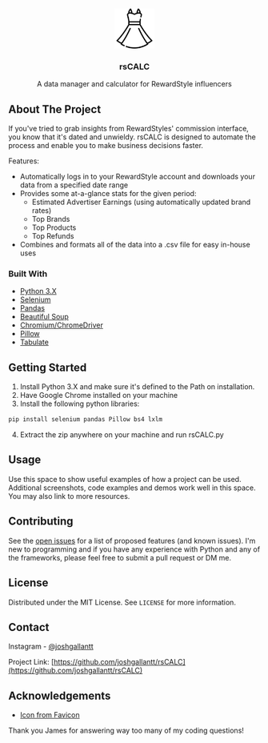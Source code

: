 <!-- PROJECT SHIELDS -->
<!--
*** I'm using markdown "reference style" links for readability.
*** Reference links are enclosed in brackets [ ] instead of parentheses ( ).
*** See the bottom of this document for the declaration of the reference variables
*** for contributors-url, forks-url, etc. This is an optional, concise syntax you may use.
*** https://www.markdownguide.org/basic-syntax/#reference-style-links
-->

<!-- PROJECT LOGO -->
<br />
<p align="center">
  <a href="https://github.com/joshgallantt/rsCALC">
    <img src="assets/dress.png" alt="Logo" width="80" height="80">
  </a>

  <h3 align="center">rsCALC</h3>

  <p align="center">
    A data manager and calculator for RewardStyle influencers
    <br />
  </p>
</p>

<!-- ABOUT THE PROJECT -->
## About The Project

If you've tried to grab insights from RewardStyles' commission interface, you know that it's dated and unwieldy. rsCALC is designed to automate the process and enable you to make business decisions faster.

Features:
* Automatically logs in to your RewardStyle account and downloads your data from a specified date range
* Provides some at-a-glance stats for the given period:
  * Estimated Advertiser Earnings (using automatically updated brand rates)
  * Top Brands
  * Top Products
  * Top Refunds
* Combines and formats all of the data into a .csv file for easy in-house uses

### Built With

* [Python 3.X](https://www.python.org/downloads/)
* [Selenium](https://github.com/SeleniumHQ/Selenium)
* [Pandas](https://pandas.pydata.org/)
* [Beautiful Soup](https://www.crummy.com/software/BeautifulSoup/bs4/doc/)
* [Chromium/ChromeDriver](https://chromedriver.chromium.org/)
* [Pillow](https://python-pillow.org/)
* [Tabulate](https://github.com/astanin/python-tabulate)


<!-- GETTING STARTED -->
## Getting Started

1. Install Python 3.X and make sure it's defined to the Path on installation.
2. Have Google Chrome installed on your machine
3. Install the following python libraries:

  ```sh
  pip install selenium pandas Pillow bs4 lxlm
  ```
4. Extract the zip anywhere on your machine and run rsCALC.py

<!-- USAGE EXAMPLES -->
## Usage

Use this space to show useful examples of how a project can be used. Additional screenshots, code examples and demos work well in this space. You may also link to more resources.


<!-- CONTRIBUTIONS -->
## Contributing

See the [open issues](https://github.com/joshgallantt/rsCALC/issues) for a list of proposed features (and known issues). I'm new to programming and if you have any experience with Python and any of the frameworks, please feel free to submit a pull request or DM me.

<!-- LICENSE -->
## License

Distributed under the MIT License. See `LICENSE` for more information.

<!-- CONTACT -->
## Contact

Instagram - [@joshgallantt](https://instagram.com/joshgallantt)

Project Link: [https://github.com/joshgallantt/rsCALC](https://github.com/joshgallantt/rsCALC)

<!-- ACKNOWLEDGEMENTS -->
## Acknowledgements
* [Icon from Favicon](https://www.flaticon.com/free-icon/dress_1785255?term=dress&page=1&position=2&page=1&position=2&related_id=1785255&origin=search)

Thank you James for answering way too many of my coding questions!


